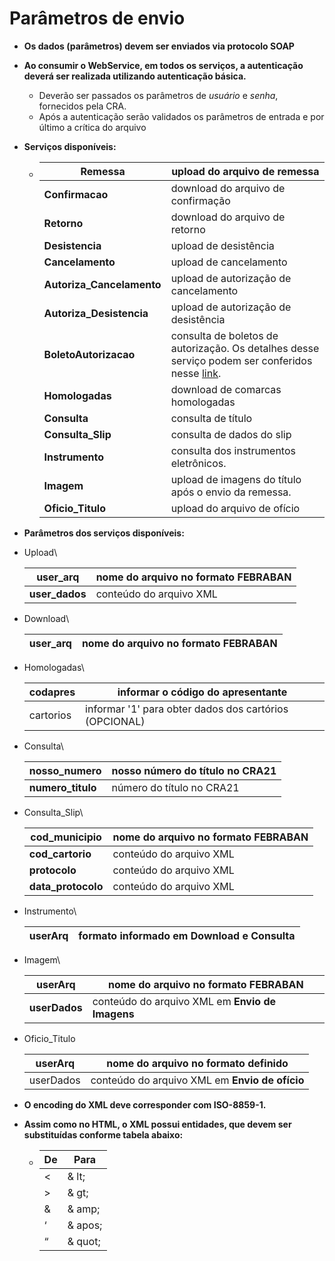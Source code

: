 # Parâmetros de envio

* **Os dados (parâmetros) devem ser enviados via protocolo SOAP**
* **Ao consumir o WebService, em todos os serviços, a autenticação deverá ser realizada utilizando autenticação básica.**
  * Deverão ser passados os parâmetros de _usuário_ e _senha_, fornecidos pela CRA.
  * Após a autenticação serão validados os parâmetros de entrada e por último a crítica do arquivo
*   **Serviços disponíveis:**

    * | **Remessa**                | upload do arquivo de remessa                                                                                                                                                      |
      | -------------------------- | --------------------------------------------------------------------------------------------------------------------------------------------------------------------------------- |
      | **Confirmacao**            | download do arquivo de confirmação                                                                                                                                                |
      | **Retorno**                | download do arquivo de retorno                                                                                                                                                    |
      | **Desistencia**            | upload de desistência                                                                                                                                                             |
      | **Cancelamento**           | upload de cancelamento                                                                                                                                                            |
      | **Autoriza\_Cancelamento** | upload de autorização de cancelamento                                                                                                                                             |
      | **Autoriza\_Desistencia**  | upload de autorização de desistência                                                                                                                                              |
      | **BoletoAutorizacao**      | consulta de boletos de autorização. Os detalhes desse serviço podem ser conferidos nesse [link](https://manual.crabr.com.br/manual/boletos_autorizacao_webservice-apresentante/). |
      | **Homologadas**            | download de comarcas homologadas                                                                                                                                                  |
      | **Consulta**               | consulta de título                                                                                                                                                                |
      | **Consulta\_Slip**         | consulta de dados do slip                                                                                                                                                         |
      | **Instrumento**            | consulta dos instrumentos eletrônicos.                                                                                                                                            |
      | **Imagem**                 | upload de imagens do título após o envio da remessa.                                                                                                                              |
      | **Oficio\_Titulo**         | upload do arquivo de ofício                                                                                                                                                       |


* **Parâmetros dos serviços disponíveis:**
*   Upload\\

    | **user\_arq**   | nome do arquivo no formato **FEBRABAN** |
    | --------------- | --------------------------------------- |
    | **user\_dados** | conteúdo do arquivo XML                 |
*   Download\\

    | **user\_arq** | nome do arquivo no formato **FEBRABAN** |
    | ------------- | --------------------------------------- |
*   Homologadas\\

    | **codapres** | informar o código do apresentante                      |
    | ------------ | ------------------------------------------------------ |
    | cartorios    | informar '1' para obter dados dos cartórios (OPCIONAL) |
*   Consulta\\

    | **nosso\_numero**  | nosso número do título no CRA21 |
    | ------------------ | ------------------------------- |
    | **numero\_titulo** | número do título no CRA21       |
*   Consulta\_Slip\\

    | **cod\_municipio**  | nome do arquivo no formato **FEBRABAN** |
    | ------------------- | --------------------------------------- |
    | **cod\_cartorio**   | conteúdo do arquivo XML                 |
    | **protocolo**       | conteúdo do arquivo XML                 |
    | **data\_protocolo** | conteúdo do arquivo XML                 |
*   Instrumento\\

    | **userArq** | formato informado em **Download e Consulta** |
    | ----------- | -------------------------------------------- |
*   Imagem\\

    | **userArq**   | nome do arquivo no formato **FEBRABAN**         |
    | ------------- | ----------------------------------------------- |
    | **userDados** | conteúdo do arquivo XML em **Envio de Imagens** |
*   Oficio\_Titulo

    | userArq   | **nome do arquivo no formato definido**        |
    | --------- | ---------------------------------------------- |
    | userDados | conteúdo do arquivo XML em **Envio de ofício** |


* **O encoding do XML deve corresponder com ISO-8859-1.**
* **Assim como no HTML, o XML possui entidades, que devem ser substituídas conforme tabela abaixo:**
  * | **De** | **Para** |
    | ------ | -------- |
    | <      | & lt;    |
    | >      | & gt;    |
    | &      | & amp;   |
    | ‘      | & apos;  |
    | “      | & quot;  |
